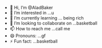 - 👋 Hi, I’m @AladBaker
- 👀 I’m interested in ...u 
- 🌱 I’m currently learning ... being rich 
- 💞️ I’m looking to collaborate on ...basketball 
- 📫 How to reach me ...call me
- 😄 Pronouns: ...gf
- ⚡ Fun fact: ...basketball 

<!---
AladBaker/AladBaker is a ✨ special ✨ repository because its `README.md` (this file) appears on your GitHub profile.
You can click the Preview link to take a look at your changes.
--->
